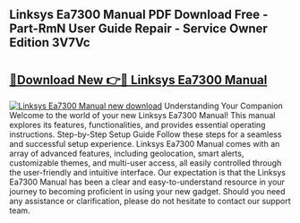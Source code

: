 ## Linksys Ea7300 Manual PDF Download Free - Part-RmN User Guide Repair - Service Owner Edition 3V7Vc

# <h2><a href="http://bc43786.oget.top/?id=Linksys+Ea7300+Manual">🔗Download New 👉🔴 Linksys Ea7300 Manual</a></h2>

[![Linksys Ea7300 Manual new download](https://i.imgur.com/5g1atiW.png)](http://bc43786.oget.top/?id=Linksys+Ea7300+Manual)
Understanding Your Companion Welcome to the world of your new Linksys Ea7300 Manual! This manual explores its features, functionalities, and provides essential operating instructions. Step-by-Step Setup Guide Follow these steps for a seamless and successful setup experience. Linksys Ea7300 Manual comes with an array of advanced features, including geolocation, smart alerts, customizable themes, and multi-user access, all easily controlled through the user-friendly and intuitive interface. Our expectation is that the Linksys Ea7300 Manual has been a clear and easy-to-understand resource in your journey to becoming proficient in using your new gadget. Should you need any assistance or clarification, please do not hesitate to contact our support team.

